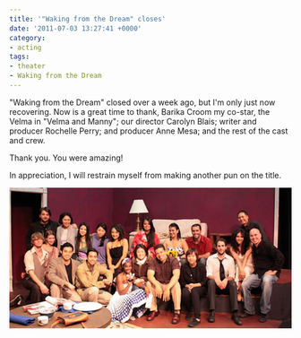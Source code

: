 ```yaml
---
title: '"Waking from the Dream" closes'
date: '2011-07-03 13:27:41 +0000'
category:
- acting
tags:
- theater
- Waking from the Dream
---
```


"Waking from the Dream" closed over a week ago, but I'm only just now
recovering. Now is a great time to thank, Barika Croom my co-star, the Velma in
"Velma and Manny"; our director Carolyn Blais; writer and producer Rochelle
Perry; and producer Anne Mesa; and the rest of the cast and crew.

Thank you. You were amazing!

In appreciation, I will restrain myself from making another pun on the title.

![Waking from a Dream cast and crew](images/waking-from-the-dream-cast-and-crew.jpg)
